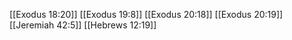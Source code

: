 [[Exodus 18:20]]
[[Exodus 19:8]]
[[Exodus 20:18]]
[[Exodus 20:19]]
[[Jeremiah 42:5]]
[[Hebrews 12:19]]
